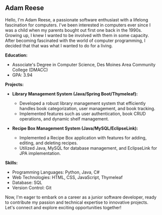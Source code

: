 ## Adam Reese

Hello, I'm Adam Reese, a passionate software enthusiast with a lifelong fascination for computers. I've been interested in computers ever since I was a child when my parents bought out first one back in the 1990s. Growing up, I knew I wanted to be involved with them in some capacity. After becoming fascinated with the world of computer programming, I decided that that was what I wanted to do for a living.

**Education:**
- Associate's Degree in Computer Science, Des Moines Area Community College (DMACC)
- GPA: 3.94

**Projects:**
- **Library Management System (Java/Spring Boot/Thymeleaf):**
  - Developed a robust library management system that efficiently handles book categorization, user management, and book tracking.
  - Implemented features such as user authentication, book CRUD operations, and dynamic shelf management.
 
- **Recipe Box Management System (Java/MySQL/EclipseLink):**
  - Implemented a Recipe Box application with features for adding, editing, and deleting recipes.
  - Utilized Java, MySQL for database management, and EclipseLink for JPA implementation.

**Skills:**
- Programming Languages: Python, Java, C#
- Web Technologies: HTML, CSS, JavaScript, Thymeleaf
- Database: SQL
- Version Control: Git

Now, I'm eager to embark on a career as a junior software developer, ready to contribute my passion and technical expertise to innovative projects. Let's connect and explore exciting opportunities together!
